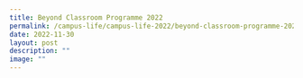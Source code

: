 ```yaml
---
title: Beyond Classroom Programme 2022
permalink: /campus-life/campus-life-2022/beyond-classroom-programme-2022-2/
date: 2022-11-30
layout: post
description: ""
image: ""
---
```


